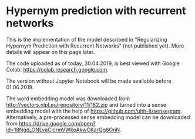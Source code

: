 # Hypernym prediction with recurrent networks

This is the implementation of the model described in "Regularizing Hypernym Prediction with Recurrent Networks" (not published yet). More details will appear on this page later.

The code uploaded as of today, 30.04.2019, is best viewed with Google Colab: https://colab.research.google.com.

The version without Jupyter Notebook will be made available before 01.06.2019.

The word embedding model was downloaded from http://vectors.nlpl.eu/repository/11/182.zip and turned into a sense embedding model with the help of https://github.com/uhh-lt/sensegram. Alternatively, a pre-processed sense embedding model can be downloaded from https://drive.google.com/open?id=18Ngd_ONLvaCicrmVWkoAkwCKarQg6OnN.
